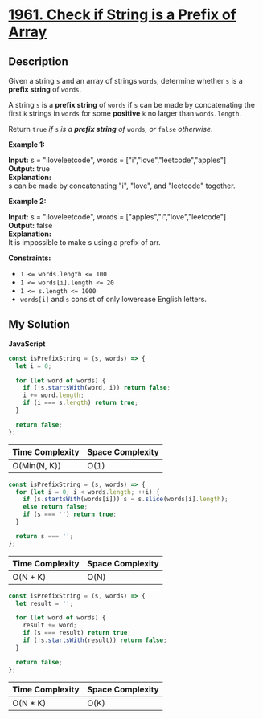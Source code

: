 # [1961. Check if String is a Prefix of Array](https://leetcode.com/problems/check-if-string-is-a-prefix-of-array)

## Description

Given a string `s` and an array of strings `words`, determine whether `s` is a **prefix string** of `words`.

A string `s` is a **prefix string** of `words` if `s` can be made by concatenating the first `k` strings in `words` for some **positive** `k` no larger than `words.length`.

Return `true` _if_ `s` _is a **prefix string** of_ `words`_, or_ `false` _otherwise_.

**Example 1:**

**Input:** s = "iloveleetcode", words = ["i","love","leetcode","apples"]  
**Output:** true  
**Explanation:**  
s can be made by concatenating "i", "love", and "leetcode" together.

**Example 2:**

**Input:** s = "iloveleetcode", words = ["apples","i","love","leetcode"]  
**Output:** false  
**Explanation:**  
It is impossible to make s using a prefix of arr.

**Constraints:**

- `1 <= words.length <= 100`
- `1 <= words[i].length <= 20`
- `1 <= s.length <= 1000`
- `words[i]` and `s` consist of only lowercase English letters.

## My Solution

**JavaScript**

```js
const isPrefixString = (s, words) => {
  let i = 0;

  for (let word of words) {
    if (!s.startsWith(word, i)) return false;
    i += word.length;
    if (i === s.length) return true;
  }

  return false;
};
```

| Time Complexity | Space Complexity |
| --------------- | ---------------- |
| O(Min(N, K))    | O(1)             |

```js
const isPrefixString = (s, words) => {
  for (let i = 0; i < words.length; ++i) {
    if (s.startsWith(words[i])) s = s.slice(words[i].length);
    else return false;
    if (s === '') return true;
  }

  return s === '';
};
```

| Time Complexity | Space Complexity |
| --------------- | ---------------- |
| O(N + K)        | O(N)             |

```js
const isPrefixString = (s, words) => {
  let result = '';

  for (let word of words) {
    result += word;
    if (s === result) return true;
    if (!s.startsWith(result)) return false;
  }

  return false;
};
```

| Time Complexity | Space Complexity |
| --------------- | ---------------- |
| O(N \* K)       | O(K)             |
